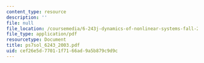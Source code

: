 ```yaml
---
content_type: resource
description: ''
file: null
file_location: /coursemedia/6-243j-dynamics-of-nonlinear-systems-fall-2003/cef26e5d77011f7166ad9a5b879c9d9c_ps7sol_6243_2003.pdf
file_type: application/pdf
resourcetype: Document
title: ps7sol_6243_2003.pdf
uid: cef26e5d-7701-1f71-66ad-9a5b879c9d9c
---
```

